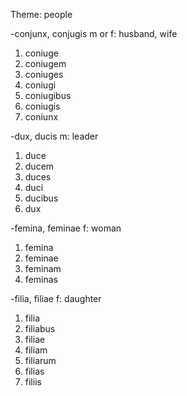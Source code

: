 Theme: people 

-conjunx, conjugis m or f: husband, wife
1. coniuge
2. coniugem
3. coniuges
4. coniugi
5. coniugibus
6. coniugis
7. coniunx

-dux, ducis m: leader
1. duce
2. ducem
3. duces
4. duci
5. ducibus
6. dux

-femina, feminae f: woman
1. femina
2. feminae
3. feminam
4. feminas

-filia, filiae f: daughter
1. filia
2. filiabus
3. filiae
4. filiam
5. filiarum
6. filias
7. filiis


